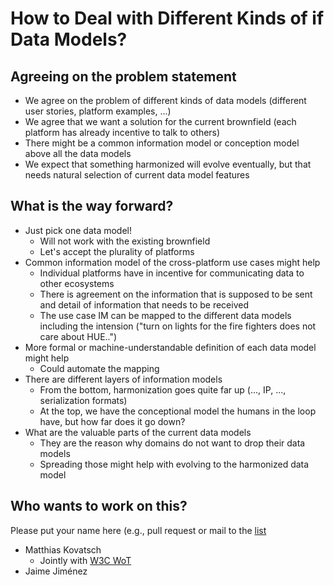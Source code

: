 # How to Deal with Different Kinds of if Data Models?

## Agreeing on the problem statement

* We agree on the problem of different kinds of data models (different user stories, platform examples, ...)
* We agree that we want a solution for the current brownfield (each platform has already incentive to talk to others) 
* There might be a common information model or conception model above all the data models
* We expect that something harmonized will evolve eventually, but that needs natural selection of current data model features

## What is the way forward?

* Just pick one data model!
  * Will not work with the existing brownfield
  * Let's accept the plurality of platforms
* Common information model of the cross-platform use cases might help
  * Individual platforms have in incentive for communicating data to other ecosystems
  * There is agreement on the information that is supposed to be sent and detail of information that needs to be received
  * The use case IM can be mapped to the different data models including the intension ("turn on lights for the fire fighters does not care about HUE..")
* More formal or machine-understandable definition of each data model might help
  * Could automate the mapping
* There are different layers of information models
  * From the bottom, harmonization goes quite far up (..., IP, ..., serialization formats)
  * At the top, we have the conceptional model the humans in the loop have, but how far does it go down?
* What are the valuable parts of the current data models
  * They are the reason why domains do not want to drop their data models
  * Spreading those might help with evolving to the harmonized data model

## Who wants to work on this?

Please put your name here (e.g., pull request or mail to the [list](https://www.irtf.org/mailman/listinfo/t2trg)

* Matthias Kovatsch
  * Jointly with [W3C WoT](https://www.w3.org/WoT/WG/)
* Jaime Jiménez
